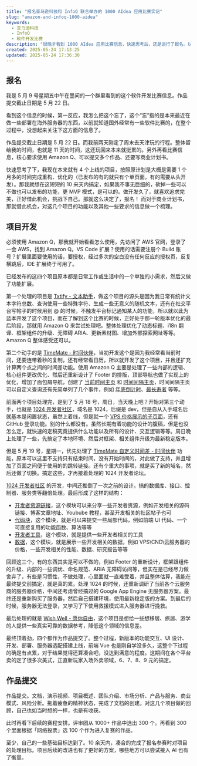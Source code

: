 ```yaml
---
title: "报名亚马逊科技和 InfoQ 联合举办的 1000 AIdea 应用比赛实记"
slug: "amazon-and-infoq-1000-aidea"
keywords:
  - 亚马逊科技
  - InfoQ
  - 软件开发比赛
description: "很晚才看到 1000 AIdea 应用比赛信息，快速思考后，还是进行了报名。以及对四个项目的开发选择和最终的作品提交。"
created: 2025-05-24 17:13:25
updated: 2025-05-24 17:36:30
---
```


## 报名

我是 5 月 9 号星期五中午在墨问的一个群里看到的这个软件开发比赛信息。作品提交截止日期是 5 月 22 日。

看到这个信息的时候，第一反应，我怎么把这个忘了，这个“忘”指的是本来最近在做一些部署在海外服务器的东西，以前就知道国外经常有一些软件比赛的，在整个过程中，没想起来关注下这方面的信息了。

作品提交截止日期是 5 月 22 日。而我前两天刚定了周末去天津玩的行程。整体留给我的时间，也就是 11 天的时间，这还玩回来本来就挺累的。另外再看比赛信息，核心要求使用 Amazon Q、可以提交多个作品、还要写商业计划书。

快速思考了下，我现在本来就有 4 个上线的项目，按照原计划是大概是需要 1 个月多的时间完成重构、优化的（已发布的有的就只有个单页面，有的需要从头开发）。那我就想在这短短的 10 来天内搞定，如果我不事无巨细的，砍掉一些可以不做也可以发布的功能，更 MVP 模式，是可以的。做开发久了，就喜欢追求完美，正好借此机会，挑战下自己。那就这么决定了，报名！
而对于商业计划书，那就借此机会，对这几个项目的功能以及其他一些要求的信息做一个梳理。

## 项目开发

必须使用 Amazon Q，那我就开始看看怎么使用，先访问了 AWS 官网，登录了一会 AWS，找到 Amazon Q。VS Code 扩展？使用的话需要注册个 Build 账号？扩展里面要使用的话，要授权，经过多次的空白没有任何反应的授权页，反复横跳后，IDE 扩展终于可用了。

已经发布的这四个项目原本都是日常工作或生活中的一个单独的小需求，然后又做了功能扩展。

第一个处理的项目是 [Txtify - 文本助手](https://txtify.app/zh-hans)，做这个项目的源头是因为我日常有统计文本字符总数、查询使用一些特殊字符、生成一些无意义的随机文本，还有在社交平台写帖子的时候用到 @ 的时候，不触发平台标记通知某人的功能，所以就以此为蓝本开发了这个项目，而在了解到这个比赛的时候，正好处于那一轮版本优化的最后阶段，那就用 Amazon Q 来尝试处理吧。整体处理优化了动态标题、i18n 翻译、框架组件的升级、无障碍 ARIA、更新素材图、增加外部探索网址等等。Amazon Q 整体感受还可以。

第二个动手的是 [TimeMate - 时间伙伴](https://timemate.app/zh-hans)，当初开发这个是因为我经常看当前时间，还要连带着秒的复制，还有经常看日历，所以就开发了这个项目，并且还扩充计算两个点之间的时间差功能。使用 Amazon Q 主要是处理了一些内部的逻辑、核心组件更改优化、然后还重新设计了 Footer 的排版，顶部导航也做了实现上的优化，增加了面包屑导航，创建了 [当前时间主页](https://timemate.app/zh-hans/nows/) 和 [时间间隔主页](https://timemate.app/zh-hans/durations/)，时间间隔主页可以自定义查询还有先简单列了几个事件，例如 [年底倒计时](https://timemate.app/zh-hans/durations/year-end-countdown/)、[最长寿者](https://timemate.app/zh-hans/durations/longest-lived-person/) 等等。

前面两个项目处理完，是到了 5 月 18 号，周日，当天晚上吧？开始对第三个动手，也就是 [1024 开发者社区](https://1024.dev)，域名是 1024，后缀是 dev，但是自从入手域名后就基本是闲置状态，虽然上着线，但是就一个 [VPS 价格展示的子页面](https://1024.dev/data/vps-hosting-comparison)，还有 GitHub 登录功能。别的什么都没有。虽然长期有着功能的设计的腹稿，但是也没怎么定，就快速的定稿究竟提供什么功能以及所有的设计、交互逻辑等等。周日晚上处理了一些，先搞定了本地环境、然后对框架、相关组件升级为最新稳定版本。

但是 5 月 19 号，星期一，优先处理了 [TimeMate 自定义时间差 - 时间伙伴](https://timemate.app/zh-hans/durations/custom/) 功能，原本可以这里不支持只有结束时间，没有开始时间的，对此做了支持，并且增加了页面之间便于使用的的跳转链接。还有个重大的事项，就是买了新的域名，然后还做了切换。搞定这些，才再接着处理的 1024 开发者论坛。

[1024 开发者社区](https://1024.dev) 的开发，中间还推倒了一次之前的设计，搞的数据库、接口、控制器、服务类等翻倍处理。最后形成了这样的结构：

- [开发者资源链接](https://1024.dev/links)，这个模块可以来分享一些开发者资源，例如开发相关的源码链接、博客文章地址、Youbube 教程，甚至开发相关的社区帖子也可
- [代码块](https://1024.dev/code-blocks)，这个模块，就是可以来提交一些局部代码，例如前端 UI 代码、一个可直接复用的功能函数、算法等等
- [开发者工具](https://1024.dev/tools)，这个模块，就是提供一些开发者相关的工具
- [数据](https://1024.dev/data)，这个模块，就是展示一些开发相关的数据，例如 VPS\CND\云服务器的价格，一些开发相关的性能、数据、研究报告等等

回顾这三个，有的东西其实是可以不做的，例如 Footer 的重新设计，框架跟组件的升级、内部的一些调优、命名规范、ARIA 无障碍访问等，但实在是已经尽力做舍弃了，有些是习惯性，不做处理，心里面就一直难受着，并且整体估算，我能在最终提交前搞定，就是真的累。处理 1024 的时候，还重新调研了当前各个云服务商的服务器价格，中间还考虑曾经搞过的 Google App Engine 无服务器方案。最终还是重新购买了服务器，然后自己搭建环境，使用最新稳定版的方案。到最后的时候，服务器无法登录，又学习了下使用救援模式进入服务器进行挽救。

最后处理的就是 [Wish Well - 愿你自由](https://wishwell.life/)，这个项目是想给一些想移居、旅居、游学的人提供一些真实可靠的数据参考，降低这个领域的信息差。

最终顶着劲，四个都作为作品提交了。整个过程，新版本的功能交互、UI 设计、开发、部署、服务器选配搭建上线，前端 Vue 也是刚自学没多久，这整个下过程的确是有点累，对于结果觉得还算凑合吧，没达到满意的程度。这期间在各个平台卖的定了很多次美式，正直新玩家入场外卖领域，6、7、8、9 元的搞定。

## 作品提交

作品提交。文档，演示视频、项目概述、团队介绍、市场分析、产品与服务、商业模式、风险分析。拖着疲惫的精神状态，完成了文档的创建。对这几个项目做的回顾，自己也如当时想的一样，也是有收获。

此时再看下后续的赛程安排。评审团从 1000+ 作品中选出 300 个。再看到 300 个里面根据「网络投票」选 100 个作为进入复赛的作品。

至少，自己的一些基础目标达到了。10 余天内，凑合的完成了报名参赛时对项目的处理目标。项目后续的改进也有了更好的方案，哪些地方可以尝试接入 AI 也有了衡量。
